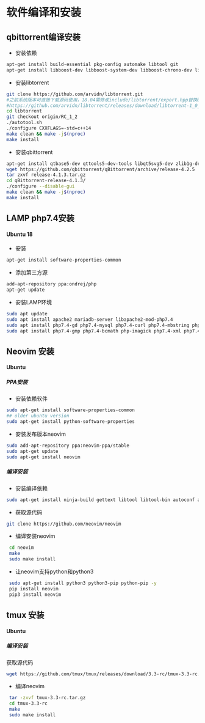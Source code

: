 # 软件编译和安装
## qbittorrent编译安装

- 安装依赖
```bash
apt-get install build-essential pkg-config automake libtool git 
apt-get install libboost-dev libboost-system-dev libboost-chrono-dev libboost-random-dev libssl-dev libgeoip-dev
```
- 安装libtorrent
```bash
git clone https://github.com/arvidn/libtorrent.git
#之前系统版本可直接下载源码使用，18.04需修改include/libtorrent/export.hpp替换boost/config/为boost/config/detail/
#https://github.com/arvidn/libtorrent/releases/download/libtorrent-1_0_11/libtorrent-rasterbar-1.0.11.tar.gz
cd libtorrent
git checkout origin/RC_1_2
./autotool.sh
./configure CXXFLAGS=-std=c++14
make clean && make -j$(nproc)
make install
```
* 安装qbittorrent
```bash
apt-get install qtbase5-dev qttools5-dev-tools libqt5svg5-dev zlib1g-dev
wget https://github.com/qbittorrent/qBittorrent/archive/release-4.2.5
tar zxvf release-4.1.3.tar.gz 
cd qBittorrent-release-4.1.3/
./configure --disable-gui
make clean && make -j$(nproc)
make install
```
## LAMP php7.4安装
#### Ubuntu 18
- 安装
```bash
apt-get install software-properties-common
```
- 添加第三方源
```bash
add-apt-repository ppa:ondrej/php  
apt-get update

```
- 安装LAMP环境
```bash
sudo apt update
sudo apt install apache2 mariadb-server libapache2-mod-php7.4
sudo apt install php7.4-gd php7.4-mysql php7.4-curl php7.4-mbstring php7.4-intl
sudo apt install php7.4-gmp php7.4-bcmath php-imagick php7.4-xml php7.4-zip
```
## Neovim 安装
#### Ubuntu 
##### PPA安装
- 安装依赖软件
```zsh
sudo apt-get install software-properties-common
## older ubuntu version
sudo apt-get install python-software-properties
```
- 安装发布版本neovim
```bash
sudo add-apt-repository ppa:neovim-ppa/stable
sudo apt-get update
sudo apt-get install neovim
```
##### 编译安装
- 安装编译依赖
```bash
sudo apt-get install ninja-build gettext libtool libtool-bin autoconf automake cmake g++ pkg-config unzip curl doxygen
```

- 获取源代码
```bash
git clone https://github.com/neovim/neovim
```

- 编译安装neovim

```bash
 cd neovim
 make
 sudo make install
```

- 让neovim支持python和python3

```bash
 sudo apt-get install python3 python3-pip python-pip -y
 pip install neovim
 pip3 install neovim
```
## tmux 安装
#### Ubuntu 
##### 编译安装
 获取源代码
```bash
wget https://github.com/tmux/tmux/releases/download/3.3-rc/tmux-3.3-rc.tar.gz
```

- 编译neovim

```bash
 tar -zxvf tmux-3.3-rc.tar.gz
 cd tmux-3.3-rc
 make
 sudo make install
```
